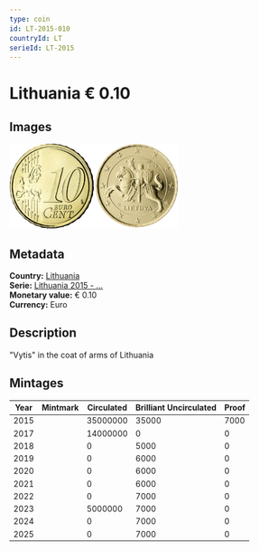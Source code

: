 ```yaml
---
type: coin
id: LT-2015-010
countryId: LT
serieId: LT-2015
---
```


# Lithuania € 0.10

## Images

<img src="../../../Images/common-2007-010.webp" height="150" alt="Front image"><img src="Images/lithuania-2015-010.webp" height="150" alt="Back image">

## Metadata

**Country:** [Lithuania](../index.md)\
**Serie:** [Lithuania 2015 - ...](index.md)\
**Monetary value:** € 0.10\
**Currency:** Euro

## Description

"Vytis" in the coat of arms of Lithuania

## Mintages

| Year | Mintmark | Circulated | Brilliant Uncirculated | Proof |
| ---- | -------- | ---------- | ---------------------- | ----- |
| 2015 |          | 35000000   | 35000                  | 7000  |
| 2017 |          | 14000000   | 0                      | 0     |
| 2018 |          | 0          | 5000                   | 0     |
| 2019 |          | 0          | 6000                   | 0     |
| 2020 |          | 0          | 6000                   | 0     |
| 2021 |          | 0          | 6000                   | 0     |
| 2022 |          | 0          | 7000                   | 0     |
| 2023 |          | 5000000    | 7000                   | 0     |
| 2024 |          | 0          | 7000                   | 0     |
| 2025 |          | 0          | 7000                   | 0     |
